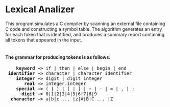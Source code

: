 <h1>Lexical Analizer</h1>
This program simulates a C compiler by scanning an external file containing C code and constructing a symbol table. The algorithm generates an entry for each token that is identified, and produces a summary report containing all tokens that appeared in the input.<br> 
<br>
<h4>The grammar for producing tokens is as follows:</h4>

<pre>
    <b>keyword -></b> if | then | else | begin | end 
 <b>identifier -></b> character | character identifier 
    <b>integer -></b> digit | digit integer 
       <b>real -></b> integer.integer 
    <b>special -></b> ( | ) | [ | ] | + | - | = | , | ; 
      <b>digit -></b> 0|1|2|3|4|5|6|7|8|9 
  <b>character -></b> a|b|c ... |z|A|B|C ... |Z
</pre>


